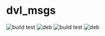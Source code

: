 # dvl_msgs
![build test](https://buildbot.hippocampus-robotics.net/plugins/badges/dvl-msgs-colcon-amd64.svg?left_text=build%20amd64)
![deb](https://buildbot.hippocampus-robotics.net/plugins/badges/dvl-msgs-deb-amd64.svg?left_text=build%20amd64)
![build test](https://buildbot.hippocampus-robotics.net/plugins/badges/dvl-msgs-colcon-arm64.svg?left_text=build%20arm64)
![deb](https://buildbot.hippocampus-robotics.net/plugins/badges/dvl-msgs-deb-arm64.svg?left_text=build%20arm64)
